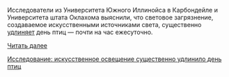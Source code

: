 <!--2025-08-25 12:41:14-->
<div class="yb">
  <div class="rss habr"><p>Исследователи из&nbsp;Университета Южного Иллинойса в&nbsp;Карбондейле и Университета штата Оклахома выяснили, что&nbsp;световое загрязнение, создаваемое искусственными источниками света, существенно <a href="https://www.npr.org/2025/08/21/nx-s1-5507165/light-pollution-bird-day-hour-longer" rel="noopener noreferrer nofollow">удлиняет</a> день птиц&nbsp;— почти на&nbsp;час ежесуточно. </p> <a href="https://habr.com/ru/articles/940542/#habracut">Читать далее</a> <p class="titl"><a href="https://habr.com/ru/news/940542/?utm_source=habrahabr&utm_medium=rss&utm_campaign=940542">Исследование: искусственное освещение существенно удлинило день птиц</a></p></div>
</div>
